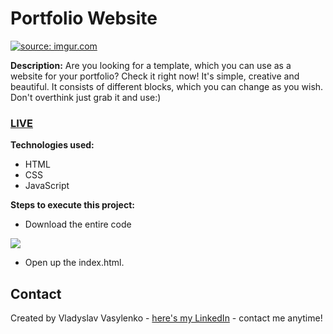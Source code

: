 # Portfolio Website
<a href="https://imgur.com/Lq7fTML"><img src="https://i.imgur.com/Lq7fTML.gif" title="source: imgur.com" /></a>

**Description:**
Are you looking for a template, which you can use as a website for your portfolio? Check it right now! It's simple, creative and beautiful. It consists of different blocks, which you can change as you wish. Don't overthink just grab it and use:)
### [LIVE](https://vladyslav.github.io/Portfolio_Website/)
**Technologies used:**
 - HTML
 - CSS
 - JavaScript
 
 **Steps to execute this project:**
 - Download the entire code
 
![](https://i.imgur.com/mzqjgS4.png)
 - Open up the index.html.
 
## Contact
Created by Vladyslav Vasylenko - [here's my LinkedIn](https://www.linkedin.com/in/vladvasylenko/) - contact me anytime!
